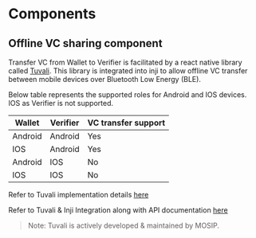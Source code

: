 # Components

## Offline VC sharing component
Transfer VC from Wallet to Verifier is facilitated by a react native library called [Tuvali](https://github.com/mosip/tuvali). This library is integrated into inji to allow offline VC transfer between mobile devices over Bluetooth Low Energy (BLE). 

Below table represents the supported roles for Android and IOS devices. IOS as Verifier is not supported.

|Wallet|Verifier|VC transfer support|
|---|---|---|
|Android|Android| Yes|
|IOS|Android|Yes|
|Android|IOS|No|
|IOS|IOS|No|

Refer to Tuvali implementation details [here](./tuvali.md)

Refer to Tuvali & Inji Integration along with API documentation [here](./tuvali-inji.md)
> Note: Tuvali is actively developed & maintained by MOSIP.